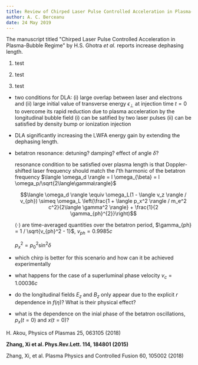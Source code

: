 ```yaml
---
title: Review of Chirped Laser Pulse Controlled Acceleration in Plasma-Bubble Regime
author: A. C. Berceanu
date: 24 May 2019
---
```


The manuscript titled "Chirped Laser Pulse Controlled Acceleration in Plasma-Bubble
Regime" by H.S. Ghotra *et al.* reports increase dephasing length.

1. test

2. test

3. test

- two conditions for DLA: (i) large overlap between laser and electrons and 
  (ii) large initial value of transverse energy $\epsilon_{\perp}$ at
  injection time $t = 0$ to overcome its rapid reduction due to plasma
  acceleration by the longitudinal bubble field
  (i) can be satified by two laser pulses 
  (ii) can be satisfied by density bump or ionization injection

- DLA significantly increasing the LWFA energy gain by extending the dephasing
  length.

- betatron resonance: detuning? damping? effect of angle $\delta$?

  resonance condition to be satisfied over plasma length is that
  Doppler-shifted laser frequency should match the $l$'th harmonic of the
  betatron frequency $\langle \omega_d \rangle = l \omega_{\beta} = l \omega_p/\sqrt{2\langle\gamma\rangle}$

  $$\langle \omega_d \rangle \equiv \omega_L(1 - \langle v_z \rangle / v_{ph}) \simeq \omega_L \left(\frac{1 + \langle p_x^2 \rangle / m_e^2 c^2}{2\langle \gamma^2 \rangle} + \frac{1}{2 \gamma_{ph}^{2}}\right)$$

  $\langle \cdot \rangle$ are time-averaged quantities over the betatron
  period, $\gamma_{ph} = 1 / \sqrt{v_{ph}^2 - 1}$, $v_{ph} = 0.9985 c$

  $p_x^2 = p_0^2 \sin^2 \delta$

- which chirp is better for this scenario and how can it be achieved
  experimentally

- what happens for the case of a superluminal phase velocity $v_c = 1.00036c$ 

- do the longitudinal fields $E_z$ and $B_z$ only appear due to the explicit
  $r$ dependence in $f(\eta)$? What is their physical effect?

- what is the dependence on the inial phase of the betatron oscillations,
  $p_x(t=0)$ and $x(t=0)$?

H. Akou, Physics of Plasmas 25, 063105 (2018)

**Zhang, Xi et al. Phys.Rev.Lett. 114, 184801 (2015)**

Zhang, Xi, et al. Plasma Physics and Controlled Fusion 60, 105002 (2018)
